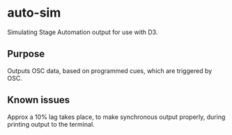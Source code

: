 # auto-sim
Simulating Stage Automation output for use with D3.


## Purpose
Outputs OSC data, based on programmed cues, which are triggered by OSC.

## Known issues
Approx a 10% lag takes place, to make synchronous output properly, during printing output to the terminal.

